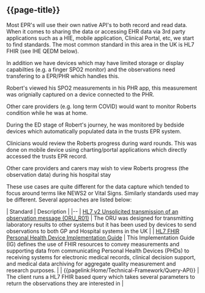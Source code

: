 ## {{page-title}}


Most EPR's will use their own native API's to both record and read data. When it comes to sharing the data or accessing EHR data via 3rd party applications such as a HIE, mobile application, Clinical Portal, etc, we start to find standards. The most common standard in this area in the UK is HL7 FHIR (see IHE QEDM below).

In addition we have devices which may have limited storage or display capabilties (e.g. a finger SPO2 monitor) and the observations need transfering to a EPR/PHR which handles this.


 <div markdown="span" class="alert alert-warning" role="information">
<p>Robert's viewed his SPO2 measurements in his PHR app, this measurement was orignially captured on a device connected to the PHR.</p>
</div>

 <div markdown="span" class="alert alert-warning" role="information">
<p>Other care providers (e.g. long term COVID) would want to monitor Roberts condition while he was at home.</p>
</div>


 <div markdown="span" class="alert alert-warning" role="information">
<p>During the ED stage of Robert's journey, he was monitored by bedside devices which automatically populated data in the trusts EPR system.</p>
</div>

 <div markdown="span" class="alert alert-warning" role="information">
<p>Clinicians would review the Roberts progress during ward rounds. This was done on mobile device using charting/portal applications which directly accessed the trusts EPR record.</p>
</div>

 <div markdown="span" class="alert alert-warning" role="information">
<p>Other care providers and carers may wish to view Roberts progress (the observation data) during his hospital stay</p>
</div>


These use cases are quite different for the data capture which tended to focus around terms like NEWS2 or Vital Signs. 
Similarly standards used may be different. Several approaches are listed below:

| Standard | Description |
|--
| [HL7 v2 Unsolicited transmission of an observation message (ORU_R01)](https://hl7-definition.caristix.com/v2/HL7v2.5.1/TriggerEvents/ORU_R01) | The ORU was designed for transmitting laboratory results to other systems but it has been used by devices to send observations to both GP and Hospital systems in the UK |
| [HL7 FHIR Personal Health Device Implementation Guide](https://build.fhir.org/ig/HL7/phd/index.html) | This Implementation Guide (IG) defines the use of FHIR resources to convey measurements and supporting data from communicating Personal Health Devices (PHDs) to receiving systems for electronic medical records, clinical decision support, and medical data archiving for aggregate quality measurement and research purposes. | 
| {{pagelink:Home/Technical-Framework/Query-API}} | The client runs a HL7 FHIR based query which takes several parameters to return the observations they are interested in | 
